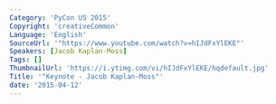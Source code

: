 ```yaml
---
Category: 'PyCon US 2015'
Copyright: 'creativeCommon'
Language: 'English'
SourceUrl: '"https://www.youtube.com/watch?v=hIJdFxYlEKE"'
Speakers: [Jacob Kaplan-Moss]
Tags: []
ThumbnailUrl: 'https://i.ytimg.com/vi/hIJdFxYlEKE/hqdefault.jpg'
Title: '"Keynote - Jacob Kaplan-Moss"'
date: '2015-04-12'
---
```


